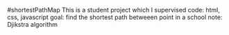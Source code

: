 #shortestPathMap
This is a student project which I supervised
code: html, css, javascript
goal: find the shortest path betweeen point in a school
note: Djikstra algorithm
